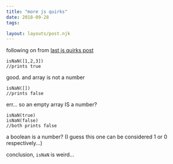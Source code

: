 ```yaml
---
title: "more js quirks"
date: 2018-09-28
tags:

layout: layouts/post.njk
---
```

following on from [last js quirks post](www.pandamakes.com.au/js-quirks/)

    isNaN([1,2,3])
    //prints true
    

good. and array is not a number

    isNaN([])
    //prints false
    

err... so an empty array IS a number?

    isNaN(true)
    isNaN(false)
    //both prints false
    

a boolean is a number? (I guess this one can be considered 1 or 0 respectively...)

conclusion, `isNaN` is weird...

